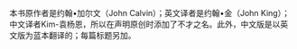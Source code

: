 本书原作者是约翰•加尔文（John Calvin）；英文译者是约翰•金（John King）；中文译者Kim-袁杨恩，所以在声明原创时添加了不才之名。此外，中文版是以英文版为蓝本翻译的；每篇标题另加。
